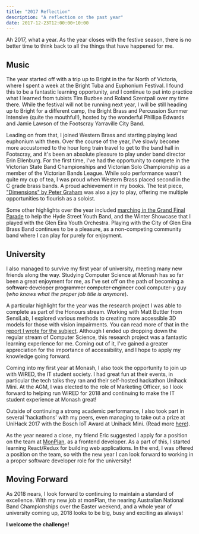 ```yaml
---
title: "2017 Reflection"
description: "A reflection on the past year"
date: 2017-12-23T12:00:00+10:00
---
```


Ah 2017, what a year. As the year closes with the festive season, there is no better time to think back to all the things that have happened for me.

<!--more-->

## Music

The year started off with a trip up to Bright in the far North of Victoria, where I spent a week at the Bright Tuba and Euphonium Festival. I found this to be a fantastic learning opportunity, and I continue to put into practice what I learned from tubists Tim Buzbee and Roland Szentpali over my time there. While the festival will not be running next year, I will be still heading up to Bright for a different camp, the Bright Brass and Percussion Summer Intensive (quite the mouthful!), hosted by the wonderful Phillipa Edwards and Jamie Lawson of the Footscray Yarraville City Band.

Leading on from that, I joined Western Brass and starting playing lead euphonium with them. Over the course of the year, I've slowly become more accustomed to the hour long train travel to get to the band hall in Footscray, and it's been an absolute pleasure to play under band director Erin Ellenburg. For the first time, I've had the opportunity to compete in the Victorian State Band Championships and Victorian Solo Championship as a member of the Victorian Bands League. While solo performance wasn't quite my cup of tea, I was proud when Western Brass placed second in the C grade brass bands. A proud achievement in my books. The test piece, ["Dimensions" by Peter Graham](https://www.youtube.com/watch?v=68LrKNzxyEE) was also a joy to play, offering me multiple opportunities to flourish as a soloist.

Some other highlights over the year included [marching in the Grand Final Parade](http://hsyb.org.au/grand-final-parade-2017/) to help the Hyde Street Youth Band, and the Winter Showcase that I played with the Glen Eira Youth Orchestra. Playing with the City of Glen Eira Brass Band continues to be a pleasure, as a non-competing community band where I can play for purely for enjoyment.

## University

I also managed to survive my first year of university, meeting many new friends along the way. Studying Computer Science at Monash has so far been a great enjoyment for me, as I've set off on the path of becoming a ~~software developer~~ ~~programmer~~ ~~computer engineer~~ cool computer-y guy (_who knows what the proper job title is anymore_).

A particular highlight for the year was the research project I was able to complete as part of the Honours stream. Working with Matt Buttler from SensiLab, I explored various methods to creating more accessible 3D models for those with vision impairments. You can read more of that in the [report I wrote for the subject](http://github.com/nchlswhttkr/fit1041/). Although I ended up dropping down the regular stream of Computer Science, this research project was a fantastic learning experience for me. Coming out of it, I've gained a greater appreciation for the importance of accessibility, and I hope to apply my knowledge going forward.

Coming into my first year at Monash, I also took the opportunity to join up with WIRED, the IT student society. I had great fun at their events, in particular the tech talks they ran and their self-hosted hackathon Unihack Mini. At the AGM, I was elected to the role of Marketing Officer, so I look forward to helping run WIRED for 2018 and continuing to make the IT student experience at Monash great!

Outside of continuing a strong academic performance, I also took part in several 'hackathons' with my peers, even managing to take out a prize at UniHack 2017 with the Bosch IoT Award at Unihack Mini. (Read more [here](../unihack-2017/)).

As the year neared a close, my friend Eric suggested I apply for a position on the team at [MonPlan](https://monplan.github.io/), as a frontend developer. As a part of this, I started learning React/Redux for building web applications. In the end, I was offered a position on the team, so with the new year I can look forward to working in a proper software developer role for the university!

## Moving Forward

As 2018 nears, I look forward to continuing to maintain a standard of excellence. With my new job at monPlan, the nearing Australian National Band Championships over the Easter weekend, and a whole year of university coming up, 2018 looks to be big, busy and exciting as always!

<span class="center-text">**I welcome the challenge!**</span>

